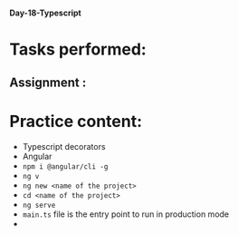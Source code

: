 #### Day-18-Typescript
# Tasks performed:

## Assignment :
<!-- No assignment for today -->

# Practice content:
- Typescript decorators
- Angular
- ```npm i @angular/cli -g```
- ```ng v```
- ```ng new <name of the project>```
- ```cd <name of the project>```
- ```ng serve```
- ```main.ts``` file is the entry point to run in production mode
- 


